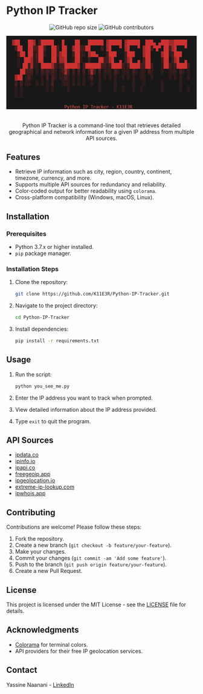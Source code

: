 # Python IP Tracker

<div align="center">

  ![GitHub repo size](https://img.shields.io/github/repo-size/K11E3R/Python-IP-Tracker) ![GitHub contributors](https://img.shields.io/github/contributors/K11E3R/Python-IP-Tracker)
</div>

<div align="center">
  <img src="YouSeeMe.png" alt="NowYouSeeMe">
  <p>
  <br>Python IP Tracker is a command-line tool that retrieves detailed geographical and network information for a given IP address from multiple API sources.</p>
</div>

## Features

- Retrieve IP information such as city, region, country, continent, timezone, currency, and more.
- Supports multiple API sources for redundancy and reliability.
- Color-coded output for better readability using `colorama`.
- Cross-platform compatibility (Windows, macOS, Linux).

## Installation

### Prerequisites

- Python 3.7.x or higher installed.
- `pip` package manager.

### Installation Steps

1. Clone the repository:

   ```bash
   git clone https://github.com/K11E3R/Python-IP-Tracker.git
   ```

2. Navigate to the project directory:

   ```bash
   cd Python-IP-Tracker
   ```

3. Install dependencies:

   ```bash
   pip install -r requirements.txt
   ```

## Usage

1. Run the script:

   ```bash
   python you_see_me.py
   ```

2. Enter the IP address you want to track when prompted.

3. View detailed information about the IP address provided.

4. Type `exit` to quit the program.

## API Sources

- [ipdata.co](https://api.ipdata.co/)
- [ipinfo.io](https://ipinfo.io/)
- [ipapi.co](https://ipapi.co/)
- [freegeoip.app](https://freegeoip.app/)
- [ipgeolocation.io](https://ipgeolocation.io/)
- [extreme-ip-lookup.com](https://extreme-ip-lookup.com/)
- [ipwhois.app](https://ipwhois.app/)

## Contributing

Contributions are welcome! Please follow these steps:

1. Fork the repository.
2. Create a new branch (`git checkout -b feature/your-feature`).
3. Make your changes.
4. Commit your changes (`git commit -am 'Add some feature'`).
5. Push to the branch (`git push origin feature/your-feature`).
6. Create a new Pull Request.

## License

This project is licensed under the MIT License - see the [LICENSE](LICENSE) file for details.

## Acknowledgments

- [Colorama](https://pypi.org/project/colorama/) for terminal colors.
- API providers for their free IP geolocation services.

## Contact

Yassine Naanani - [LinkedIn](https://www.linkedin.com/in/yassine-naanani-5332a7a0/)
